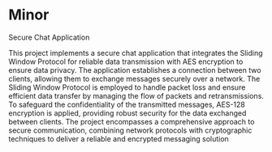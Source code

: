 # Minor
Secure Chat Application

This project implements a secure chat application that integrates the Sliding Window Protocol for reliable data transmission with AES encryption to ensure data privacy. The application establishes a connection between two clients, allowing them to exchange messages securely over a network. The Sliding Window Protocol is employed to handle packet loss and ensure efficient data transfer by managing the flow of packets and retransmissions. To safeguard the confidentiality of the transmitted messages, AES-128 encryption is applied, providing robust security for the data exchanged between clients. The project encompasses a comprehensive approach to secure communication, combining network protocols with cryptographic techniques to deliver a reliable and encrypted messaging solution
